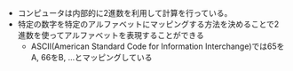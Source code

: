 - コンピュータは内部的に2進数を利用して計算を行っている。
- 特定の数字を特定のアルファベットにマッピングする方法を決めることで2進数を使ってアルファベットを表現することができる
    - ASCII(American Standard Code for Information Interchange)では65をA, 66をB, ...とマッピングしている

